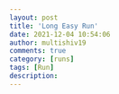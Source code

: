 ```yaml
---
layout: post
title: 'Long Easy Run'
date: 2021-12-04 10:54:06
author: multishiv19
comments: true
category: [runs]
tags: [Run]
description: 
---
```


<div width='100%' class='strava-embed-placeholder' data-embed-type='activity' data-embed-id='6344142468'></div>
<script src='https://strava-embeds.com/embed.js'></script>
